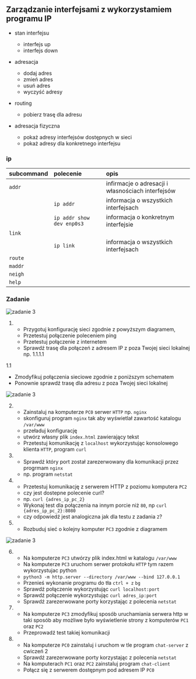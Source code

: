 ## Zarządzanie interfejsami z wykorzystamiem programu IP

* stan interfejsu
    * interfejs up
    * interfejs down
* adresacja
    * dodaj adres
    * zmień adres
    * usuń adres
    * wyczyść adresy
* routing
    * pobierz trasę dla adresu
    
* adresacja fizyczna
    * pokaż adresy interfejsów dostępnych w sieci
    * pokaż adresy dla konkretnego interfejsu
     


### ip 

| subcommand    |  polecenie   | opis  |
| ------------- |:-------------| :---------------| 
|   ``addr``    |                               | infirmacje o adresacji i własnościach interfejsów |
|               |   ``ip addr``                 | informacja o wszystkich interfejsach              |
|               |   ``ip addr show dev enp0s3`` | informacja o konkretnym interfejsie               |
|   ``link``    |                               |  |
|               |   ``ip link``                 | informacja o wszystkich interfejsach              |
|   ``route``   |  | |
|   ``maddr``   |  | |
|   ``neigh``   |  | |
|   ``help``    |  | |


### Zadanie

![zadanie 3](sieci-3.0.svg)

1.
   * Przygotuj konfigurację sieci zgodnie z powyższym diagramem, 
   * Przetestuj połączenie poleceniem ping
   * Przetestuj połączenie z internetem
   * Sprawdź trasę dla połączeń z adresem IP z poza Twojej sieci lokalnej np. 1.1.1.1

1.1
   * Zmodyfikuj połączenia sieciowe zgodnie z poniższym schematem
   * Ponownie sprawdź trasę dla adresu z poza Twojej sieci lokalnej
  
![zadanie 3](sieci-3.1.png)

2.
   * Zainstaluj na komputerze ``PC0`` serwer ``HTTP`` np. ``nginx`` 
   * skonfiguruj program ``nginx`` tak aby wyświetlał zawartość katalogu ``/var/www``
   * przeładuj konfigurację
   * utwórz własny plik ``index.html`` zawierający tekst
   * Przetestuj komunikację z ``localhost``  wykorzystując konsolowego klienta ``HTTP``, program ``curl``
3.
   * Sprawdź który port został zarezerwowany dla komunikacji przez progrmam ``nginx``
   * np. program ``netstat``

4.
   * Przetestuj komunikację z serwerem HTTP z poziomu komputera ``PC2``
   * czy jest dostepne polecenie curl?
   * np. ``curl {adres_ip_pc_2}``
   * Wykonaj test dla połączenia na innym porcie niż ``80``, np ``curl {adres_ip_pc_2}:8080``
   * czy odpowiedź jest analogiczna jak dla testu z zadania ``2``?

5.
   * Rozbuduj sieć o kolejny komputer ``PC3`` zgodnie z diagramem
   
![zadanie 3](sieci-3.2.png)

6. 
   * Na komputerze ``PC3`` utwórzy plik index.html w katalogu ``/var/www``
   * Na komputerze ``PC3`` uruchom serwer protokołu ``HTTP`` tym razem wykorzystujac python
   * ``python3 -m http.server --directory /var/www --bind 127.0.0.1``
   * Przenieś wykonanie programu do tła ``ctrl + z`` ``bg``
   * Sprawdź połączenie wykorzystując ``curl localhost:port``
   * Sprawdź połączenie wykorzystując ``curl adres_ip:port``
   * Sprawdź zarezerwowane porty korzystając z polecenia ``netstat``
   
7. 
    * Na komputerze ``PC3`` zmodyfikuj sposób uruchamiania serwera http w taki sposób aby możliwe było wyświetlenie strony z komputerów ``PC1`` oraz ``PC2`` 
    * Przeprowadź test takiej komunikacji

8.
   * Na komputerze ``PC0`` zainstaluj i uruchom w tle program ``chat-server`` z cwiczeń 2
   * Sprawdź zarezerwowane porty korzystając z polecenia ``netstat``
   * Na komputerach ``PC1`` oraz ``PC2`` zainstaluj program ``chat-client``
   * Połącz się z serwerem dostępnym pod adresem IP ``PC0``
